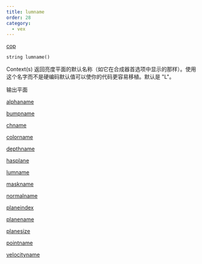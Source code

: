 ```yaml
---
title: lumname
order: 28
category:
  - vex
---
```


[cop](../contexts/cop.html)

`string lumname()`

Context(s) 返回亮度平面的默认名称（如它在合成器首选项中显示的那样）。使用这个名字而不是硬编码默认值可以使你的代码更容易移植。默认是 "L"。

输出平面

[alphaname](alphaname.html)

[bumpname](bumpname.html)

[chname](chname.html)

[colorname](colorname.html)

[depthname](depthname.html)

[hasplane](hasplane.html)

[lumname](lumname.html)

[maskname](maskname.html)

[normalname](normalname.html)

[planeindex](planeindex.html)

[planename](planename.html)

[planesize](planesize.html)

[pointname](pointname.html)

[velocityname](velocityname.html)
